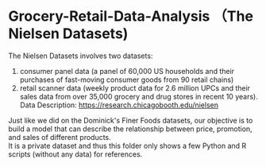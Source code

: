 # Grocery-Retail-Data-Analysis （The Nielsen Datasets)

The Nielsen Datasets involves two datasets:     
1) consumer panel data (a panel of 60,000 US households and their purchases of fast-moving consumer goods from 90 retail chains)      
2) retail scanner data (weekly product data for 2.6 million UPCs and their sales data from over 35,000 grocery and drug stores in recent 10 years).      
Data Description: https://research.chicagobooth.edu/nielsen

Just like we did on the Dominick's Finer Foods datasets, our objective is to build a model that can describe the relationship between price, promotion, and sales of different products.       
It is a private dataset and thus this folder only shows a few Python and R scripts (without any data) for references.
